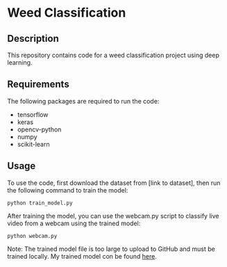 # Weed Classification

## Description

This repository contains code for a weed classification project using deep learning.

## Requirements

The following packages are required to run the code:

* tensorflow
* keras
* opencv-python
* numpy
* scikit-learn

## Usage

To use the code, first download the dataset from [link to dataset], then run the following command to train the model:

```python train_model.py``` 

After training the model, you can use the webcam.py script to classify live video from a webcam using the trained model:

```python webcam.py``` 

Note: The trained model file is too large to upload to GitHub and must be trained locally. My trained model con be found [here](https://drive.google.com/file/d/1qspOtNQfYq_rHNzxoSaxZFjmYjreAzTr/view).
